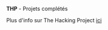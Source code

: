 **THP** - Projets complétés

Plus d'info sur The Hacking Project [ici](http://www.thehackingproject.org/)
